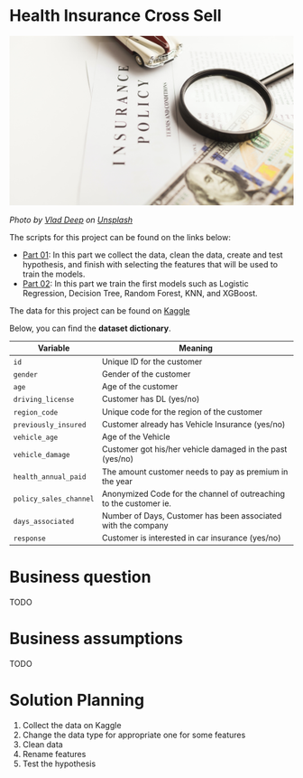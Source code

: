 # Health Insurance Cross Sell

<p align="center">

<img src="img/health_insurance.jpeg" width="600" height="300"/>

</p>

<p align="center">

<em> Photo by <a href="https://unsplash.com/pt-br/@vladdeep?utm_source=unsplash&utm_medium=referral&utm_content=creditCopyText">Vlad Deep</a> on <a href="https://unsplash.com/pt-br/fotografias/mCqi3MljC4E?utm_source=unsplash&utm_medium=referral&utm_content=creditCopyText">Unsplash</a></em>

</p>

The scripts for this project can be found on the links below:

-   [Part 01](https://rpubs.com/edneide_ramalho/health_insurance_cross_sell_part01): In this part we collect the data, clean the data, create and test hypothesis, and finish with selecting the features that will be used to train the models.
-   [Part 02](https://rpubs.com/edneide_ramalho/project_health_insurance_part02): In this part we train the first models such as Logistic Regression, Decision Tree, Random Forest, KNN, and XGBoost.

The data for this project can be found on [Kaggle](https://www.kaggle.com/datasets/anmolkumar/health-insurance-cross-sell-prediction)

Below, you can find the **dataset dictionary**.

| **Variable**           | **Meaning**                                                        |
|--------------------|----------------------------------------------------|
| `id`                   | Unique ID for the customer                                         |
| `gender`               | Gender of the customer                                             |
| `age`                  | Age of the customer                                                |
| `driving_license`      | Customer has DL (yes/no)                                           |
| `region_code`          | Unique code for the region of the customer                         |
| `previously_insured`   | Customer already has Vehicle Insurance (yes/no)                    |
| `vehicle_age`          | Age of the Vehicle                                                 |
| `vehicle_damage`       | Customer got his/her vehicle damaged in the past (yes/no)          |
| `health_annual_paid`   | The amount customer needs to pay as premium in the year            |
| `policy_sales_channel` | Anonymized Code for the channel of outreaching to the customer ie. |
| `days_associated`      | Number of Days, Customer has been associated with the company      |
| `response`             | Customer is interested in car insurance (yes/no)                   |

# Business question

TODO

# Business assumptions

TODO

# Solution Planning

1.  Collect the data on Kaggle
2.  Change the data type for appropriate one for some features
3.  Clean data
4.  Rename features
5.  Test the hypothesis
